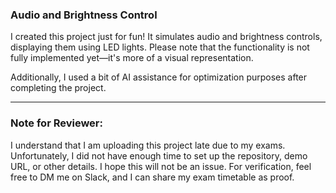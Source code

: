 ### Audio and Brightness Control
I created this project just for fun! It simulates audio and brightness controls, displaying them using LED lights. Please note that the functionality is not fully implemented yet—it's more of a visual representation.

Additionally, I used a bit of AI assistance for optimization purposes after completing the project.

---
### Note for Reviewer:
I understand that I am uploading this project late due to my exams. Unfortunately, I did not have enough time to set up the repository, demo URL, or other details. I hope this will not be an issue. For verification, feel free to DM me on Slack, and I can share my exam timetable as proof.
